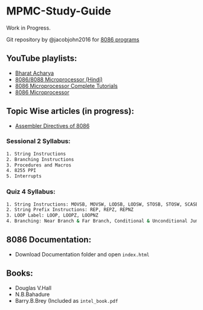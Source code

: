 # MPMC-Study-Guide
Work in Progress.

Git repository by @jacobjohn2016 for [8086 programs](https://github.com/jacobjohn2016/8086-Programs)

## YouTube playlists:

- [Bharat Acharya](https://www.youtube.com/playlist?list=PLlvdWxdEnq-s5NO-a2VS_MmjcAtG03z8b)
- [8086/8088 Microprocessor (Hindi)](https://www.youtube.com/playlist?list=PLSWRPBzGkib9s4PN7kRpOSQLIuhg4QuZ9)
- [8086 Microprocessor Complete Tutorials](https://www.youtube.com/playlist?list=PLc21Sqj4D8SSRpPFZLL6XvS7aGFs3HQ4H)
- [8086 Microprocessor](https://www.youtube.com/playlist?list=PL3CV6a8uJdgYSFq8n_6kvTMe7m2PCKGfs)

## Topic Wise articles (in progress):

- [Assembler Directives of 8086](https://www.ukessays.com/essays/engineering/assembler-directive-of-8086-microprocessor.php)

### Sessional 2 Syllabus:

```sh
1. String Instructions
2. Branching Instructions
3. Procedures and Macros
4. 8255 PPI
5. Interrupts
```

### Quiz 4 Syllabus:

```sh
1. String Instructions: MOVSB, MOVSW, LODSB, LODSW, STOSB, STOSW, SCASB, SCASW, CMPSB, CMPSW
2. String Prefix Instructions: REP, REPZ, REPNZ
3. LOOP Label: LOOP, LOOPZ, LOOPNZ
4. Branching: Near Branch & Far Branch, Conditional & Unconditional Jump, Call and Return Instructions
```

## 8086 Documentation:

- Download Documentation folder and open `index.html`

## Books:

- Douglas V.Hall
- N.B.Bahadure
- Barry.B.Brey (Included as `intel_book.pdf`

